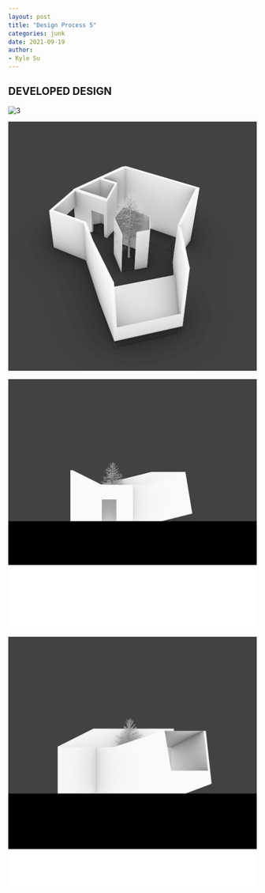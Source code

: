 ```yaml
---
layout: post
title: "Design Process 5"
categories: junk
date: 2021-09-19
author:
- Kyle Su
---
```


## DEVELOPED DESIGN

![3]()

![5](https://github.com/KeanMGC/2021fall3yr-studio/blob/master/assets/%E5%B1%8F%E5%B9%95%E5%BF%AB%E7%85%A7%202021-09-22%20%E4%B8%8A%E5%8D%8811.56.22.png?raw=true)

![4](https://github.com/Kyle7914/2021Fall-studio/blob/master/assets/%E5%B1%8F%E5%B9%95%E5%BF%AB%E7%85%A7%202021-09-22%20%E4%B8%8A%E5%8D%8811.51.54.png?raw=true)

![6](https://github.com/Kyle7914/2021Fall-studio/blob/master/assets/%E5%B1%8F%E5%B9%95%E5%BF%AB%E7%85%A7%202021-09-22%20%E4%B8%8A%E5%8D%8811.54.45.png?raw=true)
